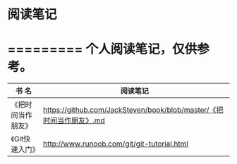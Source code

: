 # 阅读笔记
=========
个人阅读笔记，仅供参考。
=========
书  名 | 阅读笔记
----- | -----
《把时间当作朋友》| <https://github.com/JackSteven/book/blob/master/《把时间当作朋友》.md>
《Git快速入门》| <http://www.runoob.com/git/git-tutorial.html>

